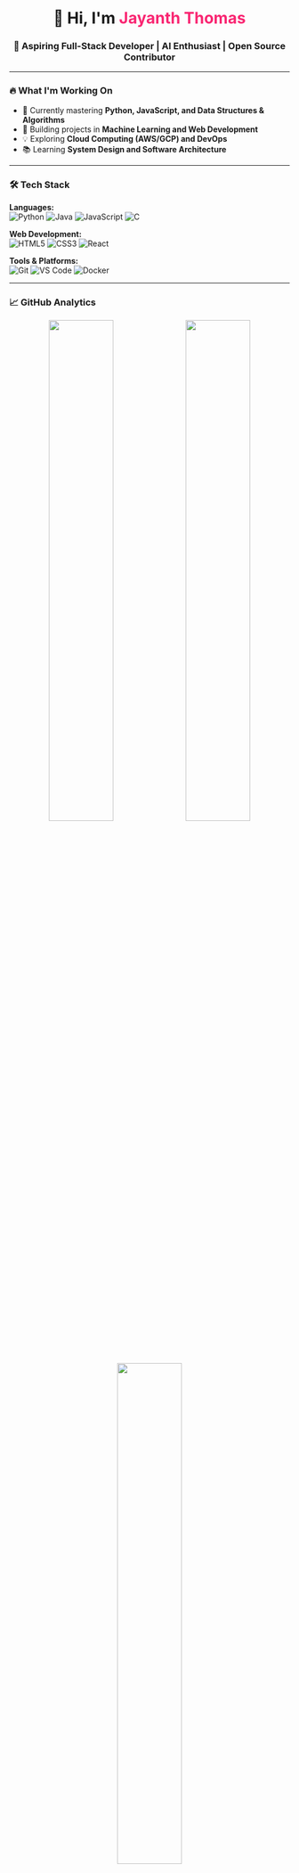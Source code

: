 <h1 align="center">👋 Hi, I'm <span style="color:#f92672">Jayanth Thomas</span></h1>
<h3 align="center">🚀 Aspiring Full-Stack Developer | AI Enthusiast | Open Source Contributor</h3>

---

### 🔥 What I'm Working On

- 🌱 Currently mastering **Python, JavaScript, and Data Structures & Algorithms**
- 🤖 Building projects in **Machine Learning and Web Development**
- 💡 Exploring **Cloud Computing (AWS/GCP) and DevOps**
- 📚 Learning **System Design and Software Architecture**

---

### 🛠️ Tech Stack

**Languages:**  
![Python](https://img.shields.io/badge/Python-3776AB?style=flat&logo=python&logoColor=white)
![Java](https://img.shields.io/badge/Java-007396?style=flat&logo=java&logoColor=white)
![JavaScript](https://img.shields.io/badge/JavaScript-F7DF1E?style=flat&logo=javascript&logoColor=black)
![C](https://img.shields.io/badge/C-A8B9CC?style=flat&logo=c&logoColor=black)

**Web Development:**  
![HTML5](https://img.shields.io/badge/HTML5-E34F26?style=flat&logo=html5&logoColor=white)
![CSS3](https://img.shields.io/badge/CSS3-1572B6?style=flat&logo=css3&logoColor=white)
![React](https://img.shields.io/badge/React-61DAFB?style=flat&logo=react&logoColor=black)

**Tools & Platforms:**  
![Git](https://img.shields.io/badge/Git-F05032?style=flat&logo=git&logoColor=white)
![VS Code](https://img.shields.io/badge/VS_Code-007ACC?style=flat&logo=visual-studio-code&logoColor=white)
![Docker](https://img.shields.io/badge/Docker-2496ED?style=flat&logo=docker&logoColor=white)

---

### 📈 GitHub Analytics

<p align="center">
  <img width="48%" src="https://github-readme-stats.vercel.app/api?username=JET609&show_icons=true&theme=radical&count_private=true" />
  <img width="48%" src="https://github-readme-streak-stats.herokuapp.com/?user=JET609&theme=radical" />
  <img width="48%" src="https://github-readme-stats.vercel.app/api/top-langs/?username=JET609&layout=compact&theme=radical&langs_count=6" />
</p>

---

### 🏆 Achievements

- 🥇 Completed [Google's Python Certificate]
- � Contributed to [X Open Source Projects]
- � Built [X] real-world projects
- 🎤 Speaker at [Event Name]

---

### 🌟 Featured Projects

1. **[Project Name]** - Short description (⭐ XX stars)
   - Tech used: Python, Flask, MongoDB
   - [Live Demo](#) | [Source Code](#)

2. **[Project Name]** - Short description
   - Tech used: React, Node.js, PostgreSQL
   - [Live Demo](#) | [Source Code](#)

---

### 📝 Latest Blog Posts

- [5 Python Tips I Wish I Knew Earlier](#)
- [Getting Started with Machine Learning](#)
- [My Open Source Journey](#)

---

### 🤝 Let's Connect

<p align="center">
  <a href="https://linkedin.com/in/yourprofile" target="_blank">
    <img src="https://img.shields.io/badge/LinkedIn-0077B5?style=for-the-badge&logo=linkedin&logoColor=white" />
  </a>
  <a href="https://twitter.com/yourhandle" target="_blank">
    <img src="https://img.shields.io/badge/Twitter-1DA1F2?style=for-the-badge&logo=twitter&logoColor=white" />
  </a>
  <a href="mailto:your@email.com">
    <img src="https://img.shields.io/badge/Gmail-D14836?style=for-the-badge&logo=gmail&logoColor=white" />
  </a>
  <a href="https://yourportfolio.com" target="_blank">
    <img src="https://img.shields.io/badge/Portfolio-FF5722?style=for-the-badge&logo=about.me&logoColor=white" />
  </a>
</p>

---

### 💭 Developer Quote

> "The most effective way to learn is by building things that solve real problems."  
> - Inspired by many great developers

---

<p align="center">
  <img src="https://komarev.com/ghpvc/?username=JET609&label=Profile%20views&color=0e75b6&style=flat" alt="JET609" /> 
  <a href="https://github.com/JET609?tab=followers">
    <img src="https://img.shields.io/github/followers/JET609?label=Followers&style=social" alt="GitHub Followers" />
  </a>
</p>
